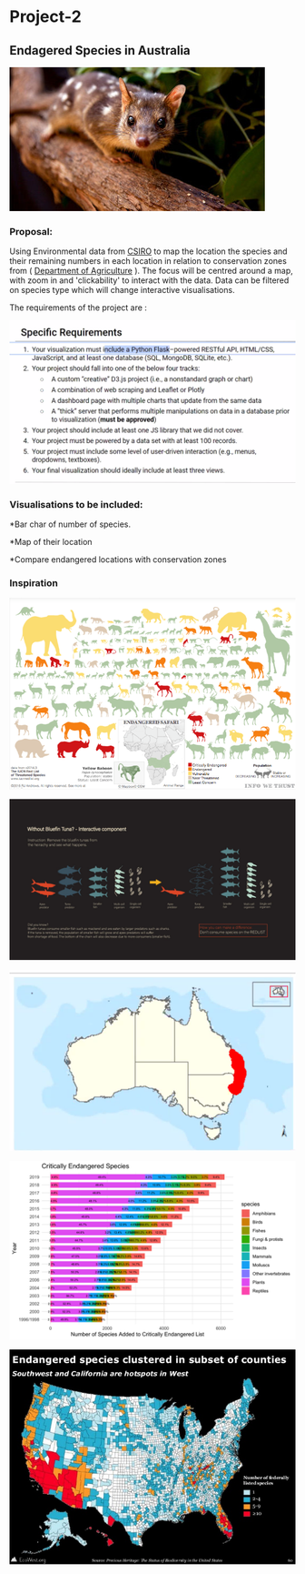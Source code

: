 # Project-2

## Endagered Species in Australia

![Quoll](images/quoll.jpg)


### Proposal: 
Using Environmental data from [CSIRO](https://data.csiro.au/dap/home?execution=e1s1/) to map the location the species and their remaining numbers in each location in relation to conservation zones from ( [Department of Agriculture](https://data.gov.au/data/dataset/conservation-management-zones-of-australia) ). The focus will be centred around a map, with zoom in and 'clickability' to interact with the data. Data can be filtered on species type which will change interactive visualisations. 

The requirements of the project are : 

![requirements](images/requirements.png) 


### Visualisations to be included: 

*Bar char of number of species. 

*Map of their location 

*Compare endangered locations with conservation zones 






### Inspiration

![inspo1](images/Inspo1.png) 

![inspo2](images/Inspo2.png)

![inspo3](images/Inspo3.png) 

![inspo4](images/Inspo4.PNG) 

![inspo5](images/Inspo5.png) 